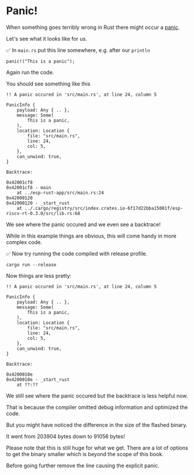 # Panic!

When something goes terribly wrong in Rust there might occur a [panic].

Let's see what it looks like for us.

✅ In `main.rs` put this line somewhere, e.g. after our `println`
```rust,ignore
panic!("This is a panic");
```

Again run the code.

You should see something like this

```text
!! A panic occured in 'src/main.rs', at line 24, column 5

PanicInfo {
    payload: Any { .. },
    message: Some(
        This is a panic,
    ),
    location: Location {
        file: "src/main.rs",
        line: 24,
        col: 5,
    },
    can_unwind: true,
}

Backtrace:

0x42001cf8
0x42001cf8 - main
    at ../esp-rust-app/src/main.rs:24
0x42000120
0x42000120 - _start_rust
    at ../.cargo/registry/src/index.crates.io-6f17d22bba15001f/esp-riscv-rt-0.3.0/src/lib.rs:68
```

We see where the panic occured and we even see a backtrace!

While in this example things are obvious, this will come handy in more complex code.

✅ Now try running the code compiled with release profile.
```shell
cargo run --release
```

Now things are less pretty:
```text
!! A panic occured in 'src/main.rs', at line 24, column 5

PanicInfo {
    payload: Any { .. },
    message: Some(
        This is a panic,
    ),
    location: Location {
        file: "src/main.rs",
        line: 24,
        col: 5,
    },
    can_unwind: true,
}

Backtrace:

0x4200010e
0x4200010e - _start_rust
    at ??:??
```

We still see where the panic occured but the backtrace is less helpful now.

That is because the compiler omitted debug information and optimized the code.

But you might have noticed the difference in the size of the flashed binary.

It went from 203904 bytes down to 91056 bytes!

Please note that this is still huge for what we get. There are a lot of options to get the binary smaller which is beyond the scope of this book.

Before going further remove the line causing the explicit panic.

[panic]: https://doc.rust-lang.org/book/ch09-01-unrecoverable-errors-with-panic.html
